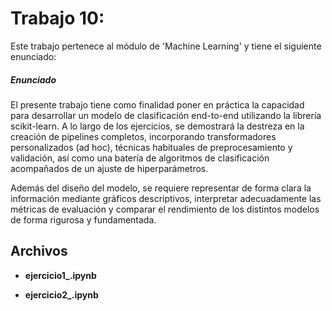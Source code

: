 # Trabajo 10: 

Este trabajo pertenece al módulo de 'Machine Learning' y tiene el siguiente enunciado:

##### Enunciado

El presente trabajo tiene como finalidad poner en práctica la capacidad para desarrollar un modelo de clasificación end-to-end utilizando la librería scikit-learn. A lo largo de los ejercicios, se demostrará la destreza en la creación de pipelines completos, incorporando transformadores personalizados (ad hoc), técnicas habituales de preprocesamiento y validación, así como una batería de algoritmos de clasificación acompañados de un ajuste de hiperparámetros.

Además del diseño del modelo, se requiere representar de forma clara la información mediante gráficos descriptivos, interpretar adecuadamente las métricas de evaluación y comparar el rendimiento de los distintos modelos de forma rigurosa y fundamentada.

## Archivos

- **ejercicio1_.ipynb** 

- **ejercicio2_.ipynb**